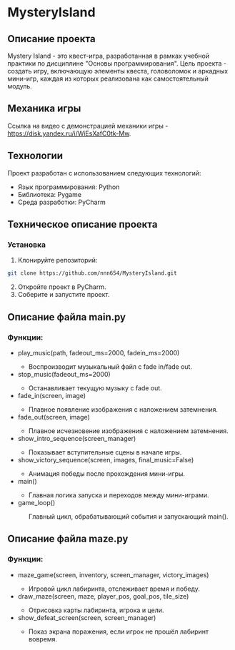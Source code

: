 # MysteryIsland

## Описание проекта

Mystery Island - это квест-игра, разработанная в рамках учебной практики по дисциплине "Основы программирования". Цель проекта - создать игру, включающую элементы квеста, головоломок и аркадных мини-игр, каждая из которых реализована как самостоятельный модуль.

## Механика игры

Ссылка на видео с демонстрацией механики игры - https://disk.yandex.ru/i/WiEsXafC0tk-Mw. 

## Технологии

Проект разработан с использованием следующих технологий:
<ul>
  <li> Язык программирования: Python</li>
  <li> Библиотека: Pygame</li>
  <li> Среда разработки: PyCharm</li>
</ul>  

## Техническое описание проекта

### Установка
1. Клонируйте репозиторий:
```bash
git clone https://github.com/nnn654/MysteryIsland.git
```
2. Откройте проект в PyCharm.
3. Соберите и запустите проект.

## Описание файла main.py

### Функции:
<ul>
  <li> play_music(path, fadeout_ms=2000, fadein_ms=2000)</li>
    <ul>
    <li>Воспроизводит музыкальный файл с fade in/fade out.</li>
    </ul>
  <li> stop_music(fadeout_ms=2000)</li>
    <ul>
    <li>Останавливает текущую музыку с fade out.</li>
    </ul>
  <li> fade_in(screen, image)</li>
    <ul>
    <li>Плавное появление изображения с наложением затемнения.</li>
    </ul>
  <li> fade_out(screen, image)</li>
    <ul>
    <li>Плавное исчезновение изображения с наложением затемнения.</li>
    </ul>
  <li> show_intro_sequence(screen_manager)</li>
    <ul>
    <li>Показывает вступительные сцены в начале игры.</li>
    </ul>
  <li> show_victory_sequence(screen, images, final_music=False)</li>
    <ul>
    <li>Анимация победы после прохождения мини-игры.</li>
    </ul>
  <li> main()</li>
    <ul>
    <li>Главная логика запуска и переходов между мини-играми.</li>
    </ul>
  <li> game_loop()</li>
    <ul>
    Главный цикл, обрабатывающий события и запускающий main().
    </ul>
</ul>

## Описание файла maze.py

### Функции:
<ul>
  <li> maze_game(screen, inventory, screen_manager, victory_images)</li>
    <ul>
    <li>Игровой цикл лабиринта, отслеживает время и победу.</li>
    </ul>
  <li> draw_maze(screen, maze, player_pos, goal_pos, tile_size)</li>
    <ul>
    <li>Отрисовка карты лабиринта, игрока и цели.</li>
    </ul>
  <li> show_defeat_screen(screen, screen_manager)</li>
    <ul>
    <li>Показ экрана поражения, если игрок не прошёл лабиринт вовремя.</li>
    </ul>
</ul>





